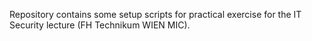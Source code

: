 Repository contains some setup scripts for practical exercise for the IT Security lecture (FH Technikum WIEN MIC).

